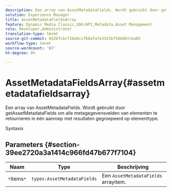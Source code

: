 ```yaml
---
description: Een array van AssetMetadataFields. Wordt gebruikt door getAssetMetadataFields om alle metagegevensvelden van elementen te retourneren in één aanroep met resultaten gegroepeerd op elementtype.
solution: Experience Manager
title: AssetMetadataFieldsArray
feature: Dynamic Media Classic,SDK/API,Metadata,Asset Management
role: Developer,Administrator
translation-type: tm+mt
source-git-commit: 052bfcbcf1bd4ccf60afa7e3325bf58dd07cba85
workflow-type: tm+mt
source-wordcount: '67'
ht-degree: 0%

---
```



# AssetMetadataFieldsArray{#assetmetadatafieldsarray}

Een array van AssetMetadataFields. Wordt gebruikt door getAssetMetadataFields om alle metagegevensvelden van elementen te retourneren in één aanroep met resultaten gegroepeerd op elementtype.

Syntaxis

## Parameters {#section-39ee2720a3a1414c966fd47b677f7104}

| Naam | Type | Beschrijving |
|---|---|---|
| `*`items`*` | `types:AssetMetadataFields` | Een `AssetMetadataFields` arrayitem. |

